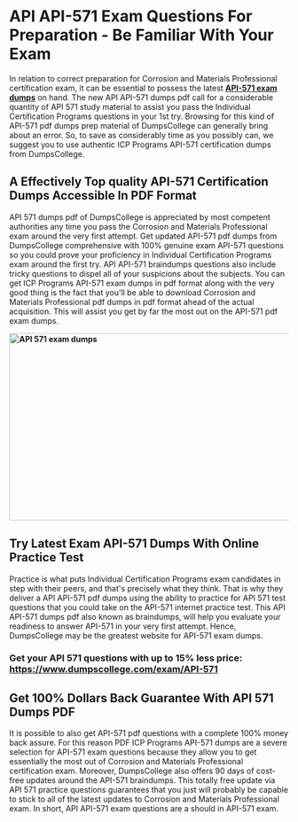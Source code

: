 <h1><strong>API API-571 Exam Questions For Preparation - Be Familiar With Your Exam</strong></h1>
<p>In relation to correct preparation for Corrosion and Materials Professional certification exam, it can be essential to possess the latest <strong><a href="https://www.dumpscollege.com/exam/API-571">API-571 exam dumps</a></strong> on hand. The new API API-571 dumps pdf call for a considerable quantity of API 571 study material to assist you pass the Individual Certification Programs questions in your 1st try. Browsing for this kind of API-571 pdf dumps prep material of DumpsCollege can generally bring about an error. So, to save as considerably time as you possibly can, we suggest you to use authentic ICP Programs API-571 certification dumps from DumpsCollege.</p>
<h2><strong>A Effectively Top quality API-571 Certification Dumps Accessible In PDF Format</strong></h2>
<p>API 571 dumps pdf of DumpsCollege is appreciated by most competent authorities any time you pass the Corrosion and Materials Professional exam around the very first attempt. Get updated API-571 pdf dumps from DumpsCollege comprehensive with 100% genuine exam API-571 questions so you could prove your proficiency in Individual Certification Programs exam around the first try. API API-571 braindumps questions also include tricky questions to dispel all of your suspicions about the subjects. You can get ICP Programs API-571 exam dumps in pdf format along with the very good thing is the fact that you'll be able to download Corrosion and Materials Professional pdf dumps in pdf format ahead of the actual acquisition. This will assist you get by far the most out on the API-571 pdf exam dumps.</p>
<p><strong><img src="https://i.ibb.co/Z6g3Ctr/Dumps-College.png" alt="API 571 exam dumps" width="600" height="338" /></strong></p>
<h2><strong>Try Latest Exam API-571 Du</strong><strong>mps With Online Practice Test</strong></h2>
<p>Practice is what puts Individual Certification Programs exam candidates in step with their peers, and that's precisely what they think. That is why they deliver a API API-571 pdf dumps using the ability to practice for API 571 test questions that you could take on the API-571 internet practice test. This API API-571 dumps pdf also known as braindumps, will help you evaluate your readiness to answer API-571 in your very first attempt. Hence, DumpsCollege may be the greatest website for API-571 exam dumps.</p>
<h3><strong>Get your API 571 questions with up to 15% less price: <a href="https://www.dumpscollege.com/exam/API-571">https://www.dumpscollege.com/exam/API-571</a></strong></h3>
<h2><strong>Get 100% Dollars Back Guarantee With API 571 Dumps PDF</strong></h2>
<p>It is possible to also get API-571 pdf questions with a complete 100% money back assure. For this reason PDF ICP Programs API-571 dumps are a severe selection for API-571 exam questions because they allow you to get essentially the most out of Corrosion and Materials Professional certification exam. Moreover, DumpsCollege also offers 90 days of cost-free updates around the API-571 braindumps. This totally free update via API 571 practice questions guarantees that you just will probably be capable to stick to all of the latest updates to Corrosion and Materials Professional exam. In short, API API-571 exam questions are a should in API-571 exam.</p>
